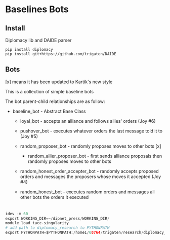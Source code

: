 # Baselines Bots

## Install

Diplomacy lib and DAIDE parser

```
pip install diplomacy
pip install git+https://github.com/trigaten/DAIDE
```

## Bots

[x] means it has been updated to Kartik's new style

This is a collection of simple baseline bots

The bot parent-child relationships are as follow:

* baseline_bot - Abstract Base Class

    * loyal_bot - accepts an alliance and follows allies' orders (Joy #6)

    * pushover_bot - executes whatever orders the last message told it to (Joy #5)

    * random_proposer_bot - randomly proposes moves to other bots [x]

        * random_allier_proposer_bot - first sends alliance proposals then randomly proposes moves to other bots

    * random_honest_order_accepter_bot - randomly accepts proposed orders and messages the proposers whose moves it accepted (Joy #4)

    * random_honest_bot - executes random orders and messages all other bots the orders it executed 


### 

```python

idev -m 60
export WORKING_DIR=~/dipnet_press/WORKING_DIR/
module load tacc-singularity
# add path to diplomacy_research to PYTHONPATH
export PYTHONPATH=$PYTHONPATH:/home1/08764/trigaten/research/diplomacy_research

```